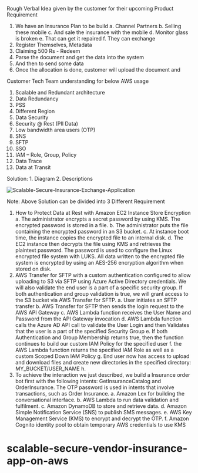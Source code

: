 Rough Verbal Idea given by the customer for their upcoming Product Requirement
1.	We have an Insurance Plan to be build
a.	Channel Partners
b.	Selling these mobile
c.	And sale the insurance with the mobile
d.	Monitor glass is broken
e.	That can get it repaired
f.	They can exchange
2.	Register Themselves, Metadata
3.	Claiming 500 Rs  - Redeem
4.	Parse the document and get the data into the system
5.	And then to send some data
6.	Once the allocation is done, customer will upload the document and 

Customer Tech Team understanding for below AWS usage
1.	Scalable and Redundant architecture
2.	Data Redundancy
3.	PSS
4.	Different Region
5.	Data Security
6.	Security @ Rest (PII Data)
7.	Low bandwidth area users (OTP)
8.	SNS
9.	SFTP
10.	SSO
11.	IAM – Role, Group, Policy
12.	Data Trace
13.	Data at Transit

Solution: 1. Diagram 2. Descriptions

![Scalable-Secure-Insurance-Exchange-Application](https://user-images.githubusercontent.com/13980382/130314662-a5a2f89a-ba46-4cef-8698-a22f0f698ca8.png)

Note: Above Solution can be divided into 3 Different Requirement
1.	How to Protect Data at Rest with Amazon EC2 Instance Store Encryption
a.	The administrator encrypts a secret password by using KMS. The encrypted password is stored in a file.
b.	The administrator puts the file containing the encrypted password in an S3 bucket.
c.	At instance boot time, the instance copies the encrypted file to an internal disk.
d.	The EC2 instance then decrypts the file using KMS and retrieves the plaintext password. The password is used to configure the Linux encrypted file system with LUKS. All data written to the encrypted file system is encrypted by using an AES-256 encryption algorithm when stored on disk.
2.	AWS Transfer for SFTP with a custom authentication configured to allow uploading to S3 via SFTP using Azure Active Directory credentials. We will also validate the end user is a part of a specific security group. If both authentication and group validation is true, we will grant access to the S3 bucket via AWS Transfer for SFTP.
a.	User initiates an SFTP transfer
b.	AWS Transfer for SFTP then sends the login request to the AWS API Gateway
c.	AWS Lambda function receives the User Name and Password from the API Gateway invocation
d.	AWS Lambda function calls the Azure AD API call to validate the User Login and then Validates that the user is a part of the specified Security Group
e.	If both Authentication and Group Membership returns true, then the function continues to build our custom IAM Policy for the specified user
f.	the AWS Lambda function returns the specified IAM Role as well as a custom Scoped Down IAM Policy
g.	End user now has access to upload and download files and create new directories in the specified directory: MY_BUCKET/USER_NAME
h.	
3.	To achieve the interaction we just described, we build a Insurance order bot first with the following intents: GetInsuranceCatalog and OrderInsurance. The OTP password is used in intents that involve transactions, such as Order Insurance.
a.	Amazon Lex for building the conversational interface.
b.	AWS Lambda to run data validation and fulfilment.
c.	Amazon DynamoDB to store and retrieve data.
d.	Amazon Simple Notification Service (SNS) to publish SMS messages.
e.	AWS Key Management Service (KMS) to encrypt and decrypt the OTP.
f.	Amazon Cognito identity pool to obtain temporary AWS credentials to use KMS
# scalable-secure-vendor-insurance-app-on-aws

